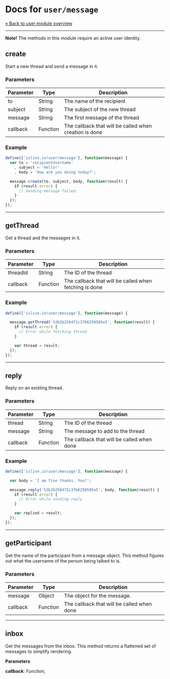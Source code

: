 Docs for `user/message`
=======

[&laquo; Back to user module overview](/api/user/index.md)

---------

**Note!** The methods in this module require an active user identity.

create
------
Start a new thread and send a message in it.

### Parameters

| Parameter | Type     | Description                                            |
| --------- | -------- | ------------------------------------------------------ |
| to        | String   | The name of the recipient                              |
| subject   | String   | The subject of the new thread                          |
| message   | String   | The first message of the thread                        |
| callback  | Function | The callback that will be called when creation is done |

### Example
```js
define(['islive.io!user/message'], function(message) {
  var to = 'recipientUsername'
    , subject = 'Hello!'
    , body = 'How are you doing today?';

  message.create(to, subject, body, function(result) {
    if (result.error) {
      // Sending message failed.
    }
  });
});
```

------

getThread
---------
Get a thread and the messages in it.

### Parameters

| Parameter | Type     | Description                                            |
| --------- | -------- | ------------------------------------------------------ |
| threadId  | String   | The ID of the thread                                   |
| callback  | Function | The callback that will be called when fetching is done |

### Example
```js
define(['islive.io!user/message'], function(message) {

  message.getThread('53b2b258472c37b6250585e5', function(result) {
    if (result.error) {
      // Error while fetching thread
    }

    var thread = result;
  });
});
```

-----

reply
-----
Reply on an existing thread.

### Parameters

| Parameter | Type          | Description                                            |
| --------- | ------------- | ------------------------------------------------------ |
| thread    | String        | The ID of the thread                                   |
| message   | String        | The message to add to the thread                       |
| callback  | Function      | The callback that will be called when done             |

### Example
```js
define(['islive.io!user/message'], function(message) {

  var body = 'I am fine thanks. You?';

  message.reply('53b2b258472c37b6250585e5', body, function(result) {
    if (result.error) {
      // Error while sending reply
    }

    var replied = result;
  });
});
```

------

getParticipant
--------------
Get the name of the participant from a message object.
This method figures out what the username of the person being talked to is.

### Parameters

| Parameter | Type          | Description                                |
| --------- | ------------- | ------------------------------------------ |
| message   | Object        | The object for the message.                |
| callback  | Function      | The callback that will be called when done |


------

inbox
-----

Get the messages from the inbox.
This method returns a flattened set of messages to simplify rendering.

**Parameters**

**callback**:  *Function*,  


